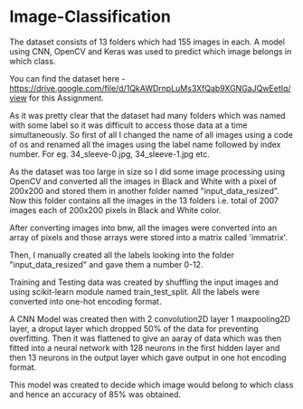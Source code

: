 # Image-Classification

The dataset consists of 13 folders which had 155 images in each. A model using CNN, OpenCV and Keras was used to predict which image belongs in which class.

You can find the dataset here - https://drive.google.com/file/d/1QkAWDrnpLuMs3XfQab9XGNGaJQwEetIq/view for this Assignment.

As it was pretty clear that the dataset had many folders which was named with some label so it was difficult to access those data at a time simultaneously. So first of all I changed the name of all images using a code of os and renamed all the images using the label name followed by index number. For eg. 34_sleeve-0.jpg, 34_sleeve-1.jpg etc.

As the dataset was too large in size so I did some image processing using OpenCV and converted all the images in Black and White with a pixel of 200x200 and stored them in another folder named "input_data_resized". Now this folder contains all the images in the 13 folders i.e. total of 2007 images each of 200x200 pixels in Black and White color.

After converting images into bnw, all the images were converted into an array of pixels and those arrays were stored into a matrix called 'immatrix'.

Then, I manually created all the labels looking into the folder "input_data_resized" and gave them a number 0-12.

Training and Testing data was created by shuffling the input images and using scikit-learn module named train_test_split. All the labels were converted into one-hot encoding format. 

A CNN Model was created then with 2 convolution2D layer 1 maxpooling2D layer, a droput layer which dropped 50% of the data for preventing overfitting. Then it was flattened to give an aaray of data which was then fitted into a neural network with 128 neurons in the first hidden layer and then 13 neurons in the output layer which gave output in one hot encoding format.

This model was created to decide which image would belong to which class and hence an accuracy of 85% was obtained.
